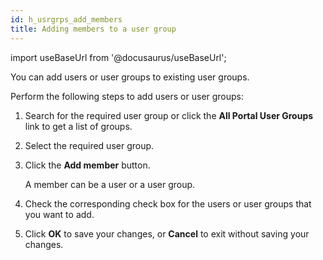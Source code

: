 ```yaml
---
id: h_usrgrps_add_members
title: Adding members to a user group
---
```

import useBaseUrl from '@docusaurus/useBaseUrl';



You can add users or user groups to existing user groups.

Perform the following steps to add users or user groups:

1.  Search for the required user group or click the **All Portal User Groups** link to get a list of groups.

2.  Select the required user group.

3.  Click the **Add member** button.

    A member can be a user or a user group.

4.  Check the corresponding check box for the users or user groups that you want to add.

5.  Click **OK** to save your changes, or **Cancel** to exit without saving your changes.


